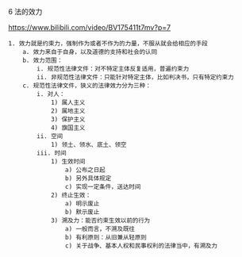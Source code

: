6 法的效力

https://www.bilibili.com/video/BV175411t7mv?p=7


	1. 效力就是约束力，强制作为或者不作为的力量，不服从就会给相应的手段
		a. 效力来自于自身，以及道德的支持和社会的认同
		b. 效力范围：
			i. 规范性法律文件：对不特定主体反复适用，普遍约束力
			ii. 非规范性法律文件：只能针对特定主体，比如判决书，只有特定约束力
		c. 规范性法律文件，狭义的法律效力分为三种：
			i. 对人：
				1) 属人主义
				2) 属地主义
				3) 保护主义
				4) 旗国主义
			ii. 空间
				1) 领土、领水、底土、领空
			iii. 时间
				1) 生效时间
					a) 公布之日起
					b) 另外具体规定
					c) 实现一定条件，送达时间
				2) 终止生效：
					a) 明示废止
					b) 默示废止
				3) 溯及力：能否约束生效以前的行为
					a) 一般而言，不溯及既往
					b) 有利原则：从旧兼从轻原则
					c) 关于战争、基本人权和民事权利的法律当中，有溯及力
					
			
			
